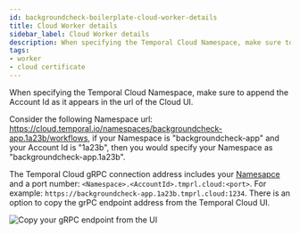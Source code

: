 ```yaml
---
id: backgroundcheck-boilerplate-cloud-worker-details
title: Cloud Worker details
sidebar_label: Cloud Worker details
description: When specifying the Temporal Cloud Namespace, make sure to append the Account Id as it appears in the url of the Cloud UI.
tags:
- worker
- cloud certificate
---
```


<!-- DO NOT EDIT THIS FILE DIRECTLY.
THIS FILE IS GENERATED from https://github.com/temporalio/documentation-samples-java/blob/main/backgroundcheck/src/main/java/backgroundcheckboilerplate/workers/CloudWorker.java. -->

When specifying the Temporal Cloud Namespace, make sure to append the Account Id
as it appears in the url of the Cloud UI.

Consider the following Namespace url: https://cloud.temporal.io/namespaces/backgroundcheck-app.1a23b/workflows,
if your Namespace is "backgroundcheck-app" and your Account Id is "1a23b", then
you would specify your Namespace as "backgroundcheck-app.1a23b".

The Temporal Cloud gRPC connection address includes your
[Namesapce](/concepts/what-is-a-namespace) and a port number: `<Namespace>.<AccountId>.tmprl.cloud:<port>`.
For example: `https://backgroundcheck-app.1a23b.tmprl.cloud:1234`.
There is an option to copy the grPC endpoint address from the Temporal Cloud UI.

![Copy your gRPC endpoint from the UI](/img/copy-grpc-endpoint.png)
